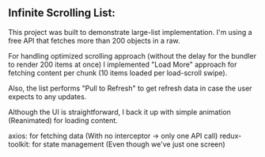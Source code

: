 ## Infinite Scrolling List:

This project was built to demonstrate large-list implementation.
I'm using a free API that fetches more than 200 objects in a raw.

For handling optimized scrolling approach (without the delay for the bundler to render 200 items at once) I implemented "Load More" approach for fetching content per chunk (10 items loaded per load-scroll swipe).

Also, the list performs "Pull to Refresh" to get refresh data in case the user expects to any updates.

Although the UI is straightforward, I back it up with simple animation (Reanimated) for loading content.

<!-- Some Extra -->

axios: for fetching data (With no interceptor -> only one API call)
redux-toolkit: for state management (Even though we've just one screen)
